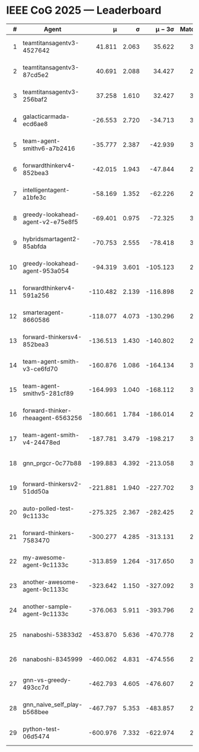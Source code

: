 # IEEE CoG 2025 — Leaderboard

| # | Agent | μ | σ | μ − 3σ | Matches | Updated |
|---:|---|---:|---:|---:|---:|---|
| 1 | teamtitansagentv3-4527642 | 41.811 | 2.063 | 35.622 | 3320 | 2025-08-18 12:13 |
| 2 | teamtitansagentv3-87cd5e2 | 40.691 | 2.088 | 34.427 | 2912 | 2025-08-18 12:13 |
| 3 | teamtitansagentv3-256baf2 | 37.258 | 1.610 | 32.427 | 3232 | 2025-08-18 12:13 |
| 4 | galacticarmada-ecd6ae8 | -26.553 | 2.720 | -34.713 | 3340 | 2025-08-18 12:13 |
| 5 | team-agent-smithv6-a7b2416 | -35.777 | 2.387 | -42.939 | 3060 | 2025-08-18 12:13 |
| 6 | forwardthinkerv4-852bea3 | -42.015 | 1.943 | -47.844 | 2490 | 2025-08-18 12:13 |
| 7 | intelligentagent-a1bfe3c | -58.169 | 1.352 | -62.226 | 2538 | 2025-08-18 12:13 |
| 8 | greedy-lookahead-agent-v2-e75e8f5 | -69.401 | 0.975 | -72.325 | 3096 | 2025-08-18 12:13 |
| 9 | hybridsmartagent2-85abfda | -70.753 | 2.555 | -78.418 | 3015 | 2025-08-18 12:13 |
| 10 | greedy-lookahead-agent-953a054 | -94.319 | 3.601 | -105.123 | 2976 | 2025-08-18 12:13 |
| 11 | forwardthinkerv4-591a256 | -110.482 | 2.139 | -116.898 | 2709 | 2025-08-18 12:13 |
| 12 | smarteragent-8660586 | -118.077 | 4.073 | -130.296 | 2817 | 2025-08-18 12:13 |
| 13 | forward-thinkersv4-852bea3 | -136.513 | 1.430 | -140.802 | 2461 | 2025-08-18 12:13 |
| 14 | team-agent-smith-v3-ce6fd70 | -160.876 | 1.086 | -164.134 | 3472 | 2025-08-18 12:13 |
| 15 | team-agent-smithv5-281cf89 | -164.993 | 1.040 | -168.112 | 3160 | 2025-08-18 12:13 |
| 16 | forward-thinker-rheaagent-6563256 | -180.661 | 1.784 | -186.014 | 2962 | 2025-08-18 12:13 |
| 17 | team-agent-smith-v4-24478ed | -187.781 | 3.479 | -198.217 | 3292 | 2025-08-18 12:13 |
| 18 | gnn_prgcr-0c77b88 | -199.883 | 4.392 | -213.058 | 3250 | 2025-08-18 12:13 |
| 19 | forward-thinkersv2-51dd50a | -221.881 | 1.940 | -227.702 | 3042 | 2025-08-18 12:13 |
| 20 | auto-polled-test-9c1133c | -275.325 | 2.367 | -282.425 | 2520 | 2025-08-18 12:13 |
| 21 | forward-thinkers-7583470 | -300.277 | 4.285 | -313.131 | 2800 | 2025-08-18 12:13 |
| 22 | my-awesome-agent-9c1133c | -313.859 | 1.264 | -317.650 | 3340 | 2025-08-18 12:13 |
| 23 | another-awesome-agent-9c1133c | -323.642 | 1.150 | -327.092 | 3460 | 2025-08-18 12:13 |
| 24 | another-sample-agent-9c1133c | -376.063 | 5.911 | -393.796 | 2880 | 2025-08-18 12:13 |
| 25 | nanaboshi-53833d2 | -453.870 | 5.636 | -470.778 | 2520 | 2025-08-18 12:13 |
| 26 | nanaboshi-8345999 | -460.062 | 4.831 | -474.556 | 2700 | 2025-08-18 12:13 |
| 27 | gnn-vs-greedy-493cc7d | -462.793 | 4.605 | -476.607 | 2620 | 2025-08-18 12:13 |
| 28 | gnn_naive_self_play-b568bee | -467.797 | 5.353 | -483.857 | 2720 | 2025-08-18 12:13 |
| 29 | python-test-06d5474 | -600.976 | 7.332 | -622.974 | 2430 | 2025-08-18 12:13 |
